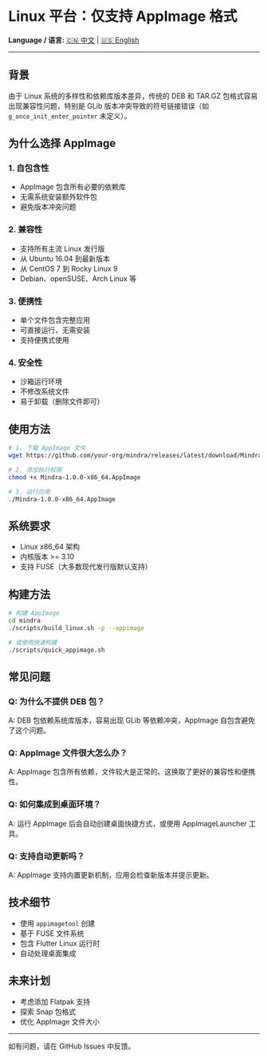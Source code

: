 # Linux 平台：仅支持 AppImage 格式

**Language / 语言:** [🇨🇳 中文](#中文) | [🇺🇸 English](LINUX_APPIMAGE_ONLY.md)

---

## 背景

由于 Linux 系统的多样性和依赖库版本差异，传统的 DEB 和 TAR.GZ 包格式容易出现兼容性问题，特别是 GLib 版本冲突导致的符号链接错误（如 `g_once_init_enter_pointer` 未定义）。

## 为什么选择 AppImage

### 1. 自包含性
- AppImage 包含所有必要的依赖库
- 无需系统安装额外软件包
- 避免版本冲突问题

### 2. 兼容性
- 支持所有主流 Linux 发行版
- 从 Ubuntu 16.04 到最新版本
- 从 CentOS 7 到 Rocky Linux 9
- Debian、openSUSE、Arch Linux 等

### 3. 便携性
- 单个文件包含完整应用
- 可直接运行，无需安装
- 支持便携式使用

### 4. 安全性
- 沙箱运行环境
- 不修改系统文件
- 易于卸载（删除文件即可）

## 使用方法

```bash
# 1. 下载 AppImage 文件
wget https://github.com/your-org/mindra/releases/latest/download/Mindra-1.0.0-x86_64.AppImage

# 2. 添加执行权限
chmod +x Mindra-1.0.0-x86_64.AppImage

# 3. 运行应用
./Mindra-1.0.0-x86_64.AppImage
```

## 系统要求

- Linux x86_64 架构
- 内核版本 >= 3.10
- 支持 FUSE（大多数现代发行版默认支持）

## 构建方法

```bash
# 构建 AppImage
cd mindra
./scripts/build_linux.sh -p --appimage

# 或使用快速构建
./scripts/quick_appimage.sh
```

## 常见问题

### Q: 为什么不提供 DEB 包？
A: DEB 包依赖系统库版本，容易出现 GLib 等依赖冲突，AppImage 自包含避免了这个问题。

### Q: AppImage 文件很大怎么办？
A: AppImage 包含所有依赖，文件较大是正常的。这换取了更好的兼容性和便携性。

### Q: 如何集成到桌面环境？
A: 运行 AppImage 后会自动创建桌面快捷方式，或使用 AppImageLauncher 工具。

### Q: 支持自动更新吗？
A: AppImage 支持内置更新机制，应用会检查新版本并提示更新。

## 技术细节

- 使用 `appimagetool` 创建
- 基于 FUSE 文件系统
- 包含 Flutter Linux 运行时
- 自动处理桌面集成

## 未来计划

- 考虑添加 Flatpak 支持
- 探索 Snap 包格式
- 优化 AppImage 文件大小

---

如有问题，请在 GitHub Issues 中反馈。 
